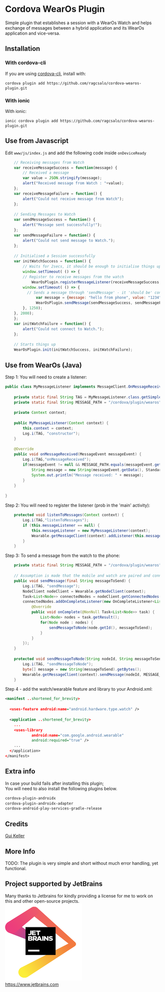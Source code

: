 # Cordova WearOs Plugin

Simple plugin that establishes a session with a WearOs Watch and helps exchange of messages between a hybrid application and its WearOs application and vice-versa.

## Installation

### With cordova-cli

If you are using [cordova-cli](https://github.com/apache/cordova-cli), install
with:

    cordova plugin add https://github.com/ragcsalo/cordova-wearos-plugin.git

### With ionic

With ionic:

    ionic cordova plugin add https://github.com/ragcsalo/cordova-wearos-plugin.git

## Use from Javascript
Edit `www/js/index.js` and add the following code inside `onDeviceReady`
```js
    // Receiving messages from Watch
    var receiveMessageSuccess = function(message) {
        // Received a message
        var value = JSON.stringify(message);
        alert("Received message from Watch : "+value);
    };
    var receiveMessageFailure = function() {
        alert("Could not receive message from Watch");
    };

    // Sending Messages to Watch
    var sendMessageSuccess = function() {
        alert("Message sent successfully!");
    };
    var sendMessageFailure = function() {
        alert("Could not send message to Watch.");
    };
    
    // Initialised a Session successfully
    var initWatchSuccess = function() {
        // Waits for 2secs, it should be enough to initialise things up, find/connect to the watch
        window.setTimeout( () => {
	    // Register to receive messages from the watch
            WearOsPlugin.registerMessageListener(receiveMessageSuccess, receiveMessageFailure);
	    window.setTimeout( () => {
	      // Sends a message through 'sendMessage' - it 'should be' connected now
              var message = {message: "hello from phone", value: "1234", foo: "bar"};
              WearOsPlugin.sendMessage(sendMessageSuccess, sendMessageFailure, message);
	    }, 1250);
	}, 2000);
    };
    var initWatchFailure = function() {
        alert("Could not connect to Watch.");
    };
    
    // Starts things up
    WearOsPlugin.init(initWatchSuccess, initWatchFailure);
```
## Use from WearOs (Java)
Step 1: You will need to create a listener:
```java
public class MyMessageListener implements MessageClient.OnMessageReceivedListener {

    private static final String TAG = MyMessageListener.class.getSimpleName();
    private static final String MESSAGE_PATH = "/cordova/plugin/wearos";

    private Context context;

    public MyMessageListener(Context context) {
        this.context = context;
        Log.i(TAG, "constructor");
    }

    @Override
    public void onMessageReceived(MessageEvent messageEvent) {
        Log.i(TAG,"onMessageReceived");
        if(messageEvent != null && MESSAGE_PATH.equals(messageEvent.getPath())){
            String message = new String(messageEvent.getData(), StandardCharsets.UTF_8);
            System.out.println("Message received: " + message);
        }
    }

}
```
Step 2: You will need to register the listener (prob in the 'main' activity):
```java
    protected void listenToMessages(Context context) {
        Log.i(TAG,"listenToMessages");
        if (this.messageListener == null) {
            this.messageListener = new MyMessageListener(context);
            Wearable.getMessageClient(context).addListener(this.messageListener);
        }
    }
```
Step 3: To send a message from the watch to the phone:
```java
    private static final String MESSAGE_PATH = "/cordova/plugin/wearos";

    // Assumption is made that the mobile and watch are paired and connected
    public void sendMessage(final String messageToSend) {
        Log.i(TAG, "sendMessage");
        NodeClient nodeClient = Wearable.getNodeClient(context);
        Task<List<Node>> connectedNodes = nodeClient.getConnectedNodes();
        connectedNodes.addOnCompleteListener(new OnCompleteListener<List<Node>>() {
            @Override
            public void onComplete(@NonNull Task<List<Node>> task) {
                List<Node> nodes = task.getResult();
                for(Node node : nodes) {
                    sendMessageToNode(node.getId(), messageToSend);
                }
            }
        });
    }

    protected void sendMessageToNode(String nodeId, String messageToSend) {
        Log.i(TAG, "sendMessageToNode");
        byte[] message = new String(messageToSend).getBytes();
        Wearable.getMessageClient(context).sendMessage(nodeId, MESSAGE_PATH, message);
    }
```
Step 4 - add the watch/wearable feature and library to your Android.xml:
```xml
<manifest ..shortened_for_brevity>

  <uses-feature android:name="android.hardware.type.watch" />

  <application ..shortened_for_brevity>
    ...
    <uses-library
            android:name="com.google.android.wearable"
            android:required="true" />
    ...
  </application>
</manifest>
```
## Extra info
In case your build fails after installing this plugin;<br>
You will need to also install the following plugins below. 
```bash
cordova-plugin-androidx
cordova-plugin-androidx-adapter
cordova-android-play-services-gradle-release
```

## Credits
[Gui Keller](https://www.github.com/guikeller)

## More Info
TODO: The plugin is very simple and short without much error handling, yet functional. 

## Project supported by JetBrains
<p>
 Many thanks to Jetbrains for kindly providing a license for me to work on this and other open-source projects.
 <br>
 <a href="https://www.jetbrains.com/?from=7505-idea-jetty-runner">
   <img alt="Jetbrains" src="https://raw.githubusercontent.com/guikeller/blob/master/jetbrains.png" width="250" height="250">
 </a>
 <br>
 <a href="https://www.jetbrains.com/?from=7505-idea-jetty-runner">
   https://www.jetbrains.com
 </a>
 <br>
</p>
